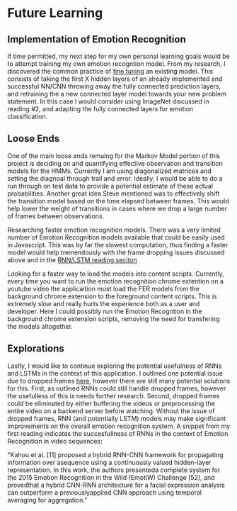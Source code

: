 # Future Learning

## Implementation of Emotion Recognition
If time permitted, my next step for my own personal learning goals would be to attempt training my own emotion recogntion model. From my research, I discovered the common practice of [fine tuning](https://www.youtube.com/watch?v=5T-iXNNiwIs) an existing model. This consists of taking the first X hidden layers of an already implemented and successful NN/CNN throwing away the fully connected prediction layers, and retraining the a new connected layer model towards your new problem statement. In this case I would consider using ImageNet discussed in reading #2, and adapting the fully connected layers for emotion classification. 

## Loose Ends
One of the main loose ends remaing for the Markov Model portion of this project is deciding on and quantifying effective observation and transition models for the HMMs. Currently I am using diagonalized matrices and setting the diagnoal through trail and error. Ideally, I would be able to do a run through on test data to provide a potential estimate of these actual probabilities. Another great idea Steve mentioned was to effectively shift the transition model based on the time elapsed between frames. This would help lower the weight of transitions in cases where we drop a large number of frames between observations. 

Researching faster emotion recognition models. There was a very limited number of Emotion Recognition models available that could be easily used in Javascript. This was by far the slowest computation, thus finding a faster model would help tremendously with the frame dropping issues discussed above and in the [RNN/LSTM reading seciton](https://github.com/ryanknauer/CPSC448/blob/master/Readings3.md#application-to-miigo)

Looking for a faster way to load the models into content scripts. Currently, every time you want to run the emotion recognition chrome extention on a youtube video the applicaition must load the FER models from the background chrome extension to the foreground content scripts. This is extremely slow and really hurts the experience both as a user and developer. Here I could possibly run the Emotion Recogntion in the background chrome extension scripts, removing the need for transfering the models altogether. 

## Explorations

Lastly, I would like to continue exploring the potential usefulness of RNNs and LSTMs in the context of this application. I outlined one potential issue due to dropped frames [here](https://github.com/ryanknauer/CPSC448/blob/master/Readings3.md#application-to-miigo), however there are still many potential solutions for this. First, as outlined RNNs could still handle dropped frames, however the usefulless of this is needs further research. Second, dropped frames could be eliminated by either buffering the videos or preprocessing the entire video on a backend server before watching. Without the issue of dropped frames, RNN (and potentially LSTM) models may make significant improvements on the overall emotion recognition system.  A snippet from my first reading indicates the succesfullness of RNNs in the context of Emotion Recognition in video sequences:

"Kahou et al. [11] proposed a hybrid RNN-CNN framework for propagating information over asequence using a continuously valued hidden-layer representation. In this work, the authors presenteda complete system for the 2015 Emotion Recognition in the Wild (EmotiW) Challenge [52], and provedthat a hybrid CNN-RNN architecture for a facial expression analysis can outperform a previouslyapplied CNN approach using temporal averaging for aggregation."

